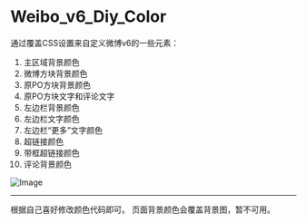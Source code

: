 Weibo_v6_Diy_Color
==================
通过覆盖CSS设置来自定义微博v6的一些元素：
1. 主区域背景颜色
2. 微博方块背景颜色
3. 原PO方块背景颜色
4. 原PO方块文字和评论文字
5. 左边栏背景颜色
6. 左边栏文字颜色
7. 左边栏“更多”文字颜色
8. 超链接颜色
9. 带框超链接颜色
10. 评论背景颜色

![Image](https://github.com/raiwhiz/Weibo_v6_Diy_Color/blob/master/detail.jpg)

------------
根据自己喜好修改颜色代码即可。
页面背景颜色会覆盖背景图，暂不可用。 

